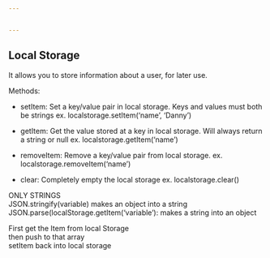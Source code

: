 ```yaml
---


---
```


<h2 id="local-storage">Local Storage</h2>
<p>It allows you to store information about a user, for later use.</p>
<p>Methods:</p>
<ul>
<li>
<p>setItem:  Set a key/value pair in local storage. Keys and values must both be strings ex. localstorage.setItem(‘name’, ‘Danny’)</p>
</li>
<li>
<p>getItem: Get the value stored at a key in local storage. Will always return a string or null ex. localstorage.getItem(‘name’)</p>
</li>
<li>
<p>removeItem: Remove a key/value pair from local storage. ex. localstorage.removeItem(‘name’)</p>
</li>
<li>
<p>clear: Completely empty the local storage ex. localstorage.clear()</p>
</li>
</ul>
<p>ONLY STRINGS<br>
JSON.stringify(variable) makes an object into a string<br>
JSON.parse(localStorage.getItem(‘variable’): makes a string into an object</p>
<p>First get the Item from local Storage<br>
then push to that array<br>
setItem back into local storage</p>

